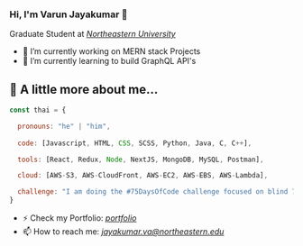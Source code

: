 ### Hi, I'm Varun Jayakumar 👋

Graduate Student at <i><a href="https://www.linkedin.com/school/northeastern-university/">Northeastern University<a></i>

- 🔭 I’m currently working on MERN stack Projects
- 🌱 I’m currently learning to build GraphQL API's

## 🚀 A little more about me... 
```javascript
const thai = {

  pronouns: "he" | "him",
  
  code: [Javascript, HTML, CSS, SCSS, Python, Java, C, C++],

  tools: [React, Redux, Node, NextJS, MongoDB, MySQL, Postman],

  cloud: [AWS-S3, AWS-CloudFront, AWS-EC2, AWS-EBS, AWS-Lambda],

  challenge: "I am doing the #75DaysOfCode challenge focused on blind 75 from LeetCode"
}
```

- ⚡ Check my Portfolio: <a href="https://varun-jayakumar-portfolio.netlify.app/"><i>portfolio</i></a>
- 📫 How to reach me: <a href="mailto:jayakumar.va@northeastern.edu?"><i>jayakumar.va@northeastern.edu<i></a>





<!--
**varun-jayakumar/varun-jayakumar** is a ✨ _special_ ✨ repository because its `README.md` (this file) appears on your GitHub profile.

Here are some ideas to get you started:

- 🔭 I’m currently working on MERN stack Projects
- 🌱 I’m currently learning ...
- 👯 I’m looking to collaborate on ...
- 🤔 I’m looking for help with ...
- 💬 Ask me about ...
- 📫 How to reach me: ...
- 😄 Pronouns: ...
- ⚡ Fun fact: ...
-->
